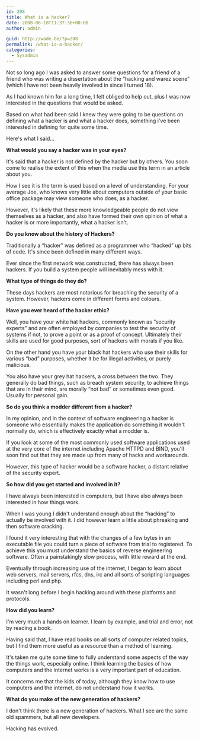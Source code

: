 ```yaml
---
id: 208
title: What is a hacker?
date: 2008-06-18T11:37:36+00:00
author: admin

guid: http://wade.be/?p=208
permalink: /what-is-a-hacker/
categories:
  - Sysadmin
---
```

<p class="lead">
  Not so long ago I was asked to answer some questions for a friend of a friend who was writing a dissertation about the &#8220;hacking and warez scene&#8221; (which I have not been heavily involved in since I turned 18).
</p>

As I had known him for a long time, I felt obliged to help out, plus I was now interested in the questions that would be asked.

Based on what had been said I knew they were going to be questions on defining what a hacker is and what a hacker does, something i've been interested in defining for quite some time.

Here's what I said&#8230;

<!--more-->

**What would you say a hacker was in your eyes?**

It's said that a hacker is not defined by the hacker but by others. You soon come to realise the extent of this when the media use this term in an article about you.

How I see it is the term is used based on a level of understanding. For your average Joe, who knows very little about computers outside of your basic office package may view someone who does, as a hacker.

However, it's likely that these more knowledgeable people do not view themselves as a hacker, and also have formed their own opinion of what a hacker is or more importantly, what a hacker isn't.

**Do you know about the history of Hackers?**

Traditionally a &#8220;hacker&#8221; was defined as a programmer who &#8220;hacked&#8221; up bits of code. It's since been defined in many different ways.

Ever since the first network was constructed, there has always been hackers. If you build a system people will inevitably mess with it.

**What type of things do they do?**

These days hackers are most notorious for breaching the security of a system. However, hackers come in different forms and colours.

**Have you ever heard of the hacker ethic?**

Well, you have your white hat hackers, commonly known as &#8220;security experts&#8221; and are often employed by companies to test the security of systems if not, to prove a point or as a proof of concept. Ultimately their skills are used for good purposes, sort of hackers with morals if you like.

On the other hand you have your black hat hackers who use their skills for various &#8220;bad&#8221; purposes, whether it be for illegal activities, or purely malicious.

You also have your grey hat hackers, a cross between the two. They generally do bad things, such as breach system security, to achieve things that are in their mind, are morally &#8220;not bad&#8221; or sometimes even good. Usually for personal gain.

**So do you think a modder different from a hacker?**

In my opinion, and in the context of software engineering a hacker is someone who essentially makes the application do something it wouldn't normally do, which is effectively exactly what a modder is.

If you look at some of the most commonly used software applications used at the very core of the internet including Apache HTTPD and BIND, you'll soon find out that they are made up from many of hacks and workarounds.

However, this type of hacker would be a software hacker, a distant relative of the security expert.

**So how did you get started and involved in it?**

I have always been interested in computers, but I have also always been interested in how things work.

When I was young I didn't understand enough about the &#8220;hacking&#8221; to actually be involved with it. I did however learn a little about phreaking and then software cracking.

I found it very interesting that with the changes of a few bytes in an executable file you could turn a piece of software from trial to registered. To achieve this you must understand the basics of reverse engineering software. Often a painstakingly slow process, with little reward at the end.

Eventually through increasing use of the internet, I began to learn about web servers, mail servers, rfcs, dns, irc and all sorts of scripting languages including perl and php.

It wasn't long before I begin hacking around with these platforms and protocols.

**How did you learn?**

I'm very much a hands on learner. I learn by example, and trial and error, not by reading a book.

Having said that, I have read books on all sorts of computer related topics, but I find them more useful as a resource than a method of learning.

It's taken me quite some time to fully understand some aspects of the way the things work, especially online. I think learning the basics of how computers and the internet works is a very important part of education.

It concerns me that the kids of today, although they know how to use computers and the internet, do not understand how it works.

**What do you make of the new generation of hackers?**

I don't think there is a new generation of hackers. What I see are the same old spammers, but all new developers.

Hacking has evolved.